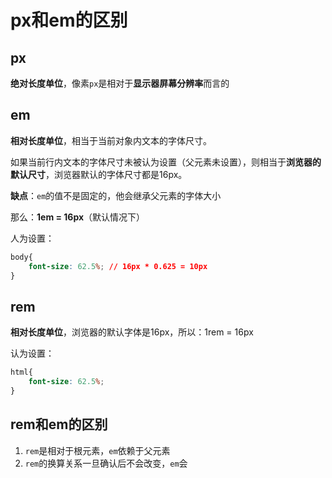 # px和em的区别

## px

**绝对长度单位**，像素`px`是相对于**显示器屏幕分辨率**而言的

## em

**相对长度单位**，相当于当前对象内文本的字体尺寸。

如果当前行内文本的字体尺寸未被认为设置（父元素未设置），则相当于**浏览器的默认尺寸**，浏览器默认的字体尺寸都是16px。

**缺点**：`em`的值不是固定的，他会继承父元素的字体大小

那么：**1em = 16px**（默认情况下）

人为设置：

```css
body{
    font-size: 62.5%; // 16px * 0.625 = 10px
}
```

## rem

**相对长度单位**，浏览器的默认字体是16px，所以：1rem = 16px

认为设置：

```css
html{
    font-size: 62.5%;
}
```

## rem和em的区别

1. `rem`是相对于根元素，`em`依赖于父元素
2. `rem`的换算关系一旦确认后不会改变，`em`会